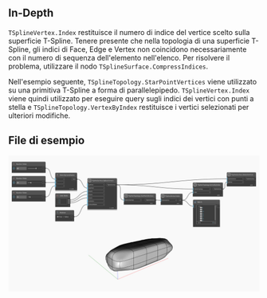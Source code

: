 ## In-Depth
`TSplineVertex.Index` restituisce il numero di indice del vertice scelto sulla superficie T-Spline. Tenere presente che nella topologia di una superficie T-Spline, gli indici di Face, Edge e Vertex non coincidono necessariamente con il numero di sequenza dell'elemento nell'elenco. Per risolvere il problema, utilizzare il nodo `TSplineSurface.CompressIndices`.

Nell'esempio seguente, `TSplineTopology.StarPointVertices` viene utilizzato su una primitiva T-Spline a forma di parallelepipedo. `TSplineVertex.Index` viene quindi utilizzato per eseguire query sugli indici dei vertici con punti a stella e `TSplineTopology.VertexByIndex` restituisce i vertici selezionati per ulteriori modifiche.

## File di esempio

![Example](./Autodesk.DesignScript.Geometry.TSpline.TSplineVertex.Index_img.jpg)
